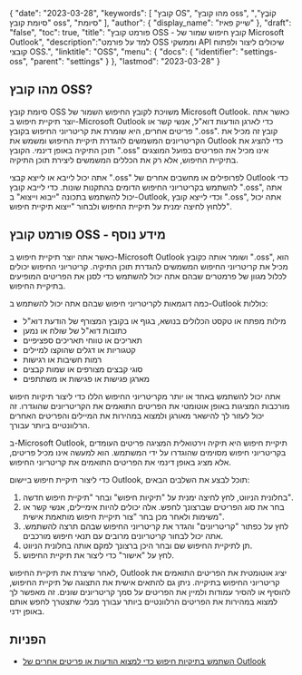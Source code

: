 {
"date": "2023-03-28",
  "keywords": [
"קובץ OS",
"מהו קובץ oss",
"קוֹבֶץ",
"סיומת קובץ oss",
"סיומת"
],
  "author": {
"display_name": "שייק פאיז"
},
"draft": "false",
"toc": true,
"title": "פורמט קובץ OSS - קובץ חיפוש שמור של Microsoft Outlook",
  "description":"למד על פורמט OSS וממשקי API שיכולים ליצור ולפתוח קובצי OSS.",
  "linktitle": "OSS",
  "menu": {
    "docs": {
      "identifier": "settings-oss",
      "parent": "settings"
}
},
"lastmod": "2023-03-28"
}

## מהו קובץ OSS?

סיומת קובץ OSS משויכת לקובץ החיפוש השמור של Microsoft Outlook. כאשר אתה יוצר תיקיית חיפוש ב-Microsoft Outlook כדי לארגן הודעות דוא"ל, אנשי קשר או פריטים אחרים, היא שומרת את קריטריוני החיפוש בקובץ ".oss". קובץ זה מכיל את הקריטריונים המשמשים להגדרת תיקיית החיפוש ומשמש את Outlook כדי להציג את תוכן התיקיה באופן דינמי. הקובץ ".oss" אינו מכיל את הפריטים בפועל המוצגים בתיקיית החיפוש, אלא רק את הכללים המשמשים ליצירת תוכן התיקיה.

אתה יכול לייבא או לייצא קבצי ".oss" לפרופילים או מחשבים אחרים של Outlook כדי להשתמש בקריטריוני החיפוש הדומים בהתקנות שונות. כדי לייבא קובץ ".oss", אתה יכול להשתמש בתכונה "ייבוא וייצוא" ב-Outlook, וכדי לייצא קובץ ".oss", אתה יכול ללחוץ לחיצה ימנית על תיקיית החיפוש ולבחור "ייצוא תיקיית חיפוש".

## פורמט קובץ OSS - מידע נוסף

כאשר אתה יוצר תיקיית חיפוש ב-Microsoft Outlook ושומר אותה כקובץ ".oss", הוא מכיל את קריטריוני החיפוש המשמשים להגדרת תוכן התיקיה. קריטריוני החיפוש יכולים לכלול מגוון של פרמטרים שבהם אתה יכול להשתמש כדי לסנן את הפריטים המופיעים בתיקיית החיפוש.

כמה דוגמאות לקריטריוני חיפוש שבהם אתה יכול להשתמש ב-Outlook כוללות:

- מילות מפתח או טקסט הכלולים בנושא, בגוף או בקובץ המצורף של הודעת דוא"ל
- כתובות דוא"ל של שולח או נמען
- תאריכים או טווחי תאריכים ספציפיים
- קטגוריות או דגלים שהוקצו למיילים
- רמות חשיבות או רגישות
- סוגי קבצים מצורפים או שמות קבצים
- מארגן פגישות או פגישות או משתתפים

אתה יכול להשתמש באחד או יותר מקריטריוני החיפוש הללו כדי ליצור תיקיות חיפוש מורכבות המציגות באופן אוטומטי את הפריטים התואמים את הקריטריונים שהוגדרו. זה יכול לעזור לך להישאר מאורגן ולמצוא במהירות את המיילים והפריטים האחרים הרלוונטיים ביותר עבורך.

ב-Microsoft Outlook, תיקיית חיפוש היא תיקיה וירטואלית המציגה פריטים העומדים בקריטריוני חיפוש מסוימים שהוגדרו על ידי המשתמש. הוא למעשה אינו מכיל פריטים, אלא מציג באופן דינמי את הפריטים התואמים את קריטריוני החיפוש.

כדי ליצור תיקיית חיפוש ביישום Outlook, תוכל לבצע את השלבים הבאים:

1. בחלונית הניווט, לחץ לחיצה ימנית על "תיקיות חיפוש" ובחר "תיקיית חיפוש חדשה".
2. בחר את סוג הפריטים שברצונך לחפש. אלה יכולים להיות אימיילים, אנשי קשר או משימות ולאחר מכן בחר "צור תיקיית חיפוש מותאמת אישית".
3. לחץ על כפתור "קריטריונים" והגדר את קריטריוני החיפוש שבהם תרצה להשתמש. אתה יכול לבחור קריטריונים מרובים עם תנאי חיפוש מורכבים.
4. תן לתיקיית החיפוש שם ובחר היכן ברצונך למקם אותה בחלונית הניווט.
5. לחץ על "אישור" כדי ליצור את תיקיית החיפוש.

לאחר שיצרת את תיקיית החיפוש, Outlook יציג אוטומטית את הפריטים התואמים את קריטריוני החיפוש בתיקייה. ניתן גם להתאים אישית את התצוגה של תיקיית החיפוש, להוסיף או להסיר עמודות ולמיין את הפריטים על סמך קריטריונים שונים. זה מאפשר לך למצוא במהירות את הפריטים הרלוונטיים ביותר עבורך מבלי שתצטרך לחפש אותם באופן ידני.

## הפניות
* [השתמש בתיקיות חיפוש כדי למצוא הודעות או פריטים אחרים של Outlook](https://support.microsoft.com/en-us/office/use-search-folders-to-find-messages-or-other-outlook-items-c1807038-01e4-475e-8869-0ccab0a56dc5)


